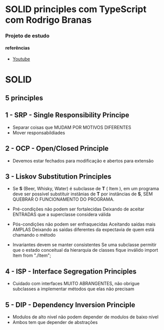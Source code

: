 # SOLID principles com TypeScript com Rodrigo Branas

### Projeto de estudo

#### referências

- [Youtube](https://www.youtube.com/watch?v=GVo7KzO2agg&t)

# SOLID

## 5 principles

## 1 - SRP - Single Responsibility Principe

- Separar coisas que MUDAM POR MOTIVOS DIFERENTES
- Mover responsabildiades

## 2 - OCP - Open/Closed Principle

- Devemos estar fechados para modificação e abertos para extensão

## 3 - Liskov Substitution Principles

- Se **S** (Beer, Whisky, Water) é subclasse de **T** ( Item ), em um programa deve ser possível substituir instânias de **T** por instâncias de **S**, SEM QUEBRAR O FUNCIONAMENTO DO PROGRAMA.

- Pré-condições não podem ser fortalecidas
  Deixando de aceitar ENTRADAS que a superclasse considera válida

- Pós-condições não podem ser enfraquecidas
  Aceitando saídas mais AMPLAS
  Deixando as saídas diferentes da expectavia de quem está chamando o método

- Invariantes devem se manter consistentes
  Se uma subclasse permitir que o estado conceitual da hierarquia de classes fique inválido
  import Item from "./Item";

## 4 - ISP - Interface Segregation Principles

- Cuidado com interfaces MUITO ABRANGENTES, não obrigue subclasses a implementar métodos que elas não precisam

## 5 - DIP - Dependency Inversion Principle

- Modulos de alto nivel não podem depender de modulos de baixo nível
- Ambos tem que depender de abstrações
